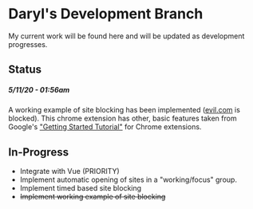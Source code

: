# Daryl's Development Branch
My current work will be found here and will be updated as development progresses.

## Status
##### *5/11/20 - 01:56am*
A working example of site blocking has been implemented ([evil.com](http://www.evil.com/) is blocked). This chrome extension has other, basic features taken from Google's ["Getting Started Tutorial"](https://developer.chrome.com/extensions/getstarted) for Chrome extensions.

## In-Progress
  * Integrate with Vue (PRIORITY)
  * Implement automatic opening of sites in a "working/focus" group.
  * Implement timed based site blocking
  * ~~Implement working example of site blocking~~